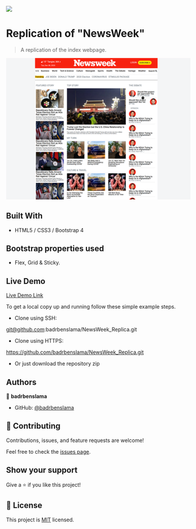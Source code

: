 ![](https://img.shields.io/badge/Microverse-blueviolet)

# Replication of "NewsWeek"

> A replication of the index webpage.

![screenshot](./images/screenshot3.png)

## Built With

- HTML5 / CSS3 / Bootstrap 4

## Bootstrap properties used

- Flex, Grid & Sticky.

## Live Demo

[Live Demo Link](https://badrbenslama.github.io/NewsWeek_Replica/)

To get a local copy up and running follow these simple example steps.

- Clone using SSH:

git@github.com:badrbenslama/NewsWeek_Replica.git

- Clone using HTTPS:

https://github.com/badrbenslama/NewsWeek_Replica.git

- Or just download the repository zip

## Authors

👤 **badrbenslama**
- GitHub: [@badrbenslama](https://github.com/badrbenslama)

## 🤝 Contributing

Contributions, issues, and feature requests are welcome!

Feel free to check the [issues page](https://github.com/badrbenslama/NewsWeek_Replica/issues).

## Show your support

Give a ⭐️ if you like this project!

## 📝 License

This project is [MIT](LICENSE) licensed.


